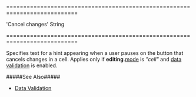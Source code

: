 ===========================================================================
<!--default-->'Cancel changes'<!--/default-->
<!--type-->String<!--/type-->
===========================================================================

<!--shortDescription-->
Specifies text for a hint appearing when a user pauses on the button that cancels changes in a cell. Applies only if **editing**.[mode]({basewidgetpath}/Configuration/editing/#mode) is *"cell"* and [data validation]({basewidgetpath}/Configuration/columns/#validationRules/) is enabled.
<!--/shortDescription-->

<!--fullDescription-->
#####See Also#####
- [Data Validation](/Documentation/Guide/Widgets/Common/UI_Widgets/Data_Validation/)
<!--/fullDescription-->